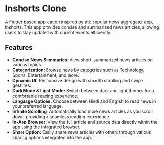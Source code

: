 <h1>Inshorts Clone</h1>

<p>A Flutter-based application inspired by the popular news aggregator app, Inshorts. This app provides concise and summarized news articles, allowing users to stay updated with current events efficiently.</p>

<h2>Features</h2>
<ul>
    <li><strong>Concise News Summaries:</strong> View short, summarized news articles on various topics.</li>
    <li><strong>Categorization:</strong> Browse news by categories such as Technology, Sports, Entertainment, and more.</li>
    <li><strong>Dynamic UI:</strong> Responsive design with smooth scrolling and swipe gestures.</li>
    <li><strong>Dark Mode & Light Mode:</strong> Switch between dark and light themes for a comfortable reading experience.</li>
    <li><strong>Language Options:</strong> Choose between Hindi and English to read news in your preferred language.</li>
    <li><strong>Infinite Scrolling:</strong> Automatically load more news articles as you scroll down, providing a seamless reading experience.</li>
    <li><strong>In-App Browser:</strong> View the full article and source data directly within the app using the integrated browser.</li>
    <li><strong>Share Option:</strong> Easily share news articles with others through various sharing options integrated into the app.</li>
</ul>
